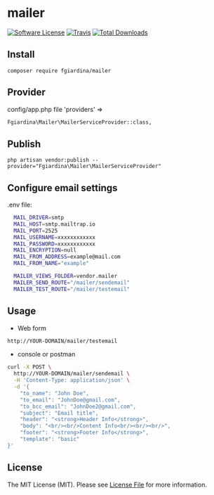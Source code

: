 # mailer

[![Software License](https://img.shields.io/badge/license-MIT-brightgreen.svg?style=flat-square)](LICENSE.md)
[![Travis](https://img.shields.io/travis/fgiardina/mailer.svg?style=flat-square)]()
[![Total Downloads](https://img.shields.io/packagist/dt/fgiardina/mailer.svg?style=flat-square)](https://packagist.org/packages/fgiardina/mailer)

## Install
`composer require fgiardina/mailer`


## Provider
config/app.php file
'providers' =>

``` bash
Fgiardina\Mailer\MailerServiceProvider::class,
```


## Publish
`php artisan vendor:publish --provider="Fgiardina\Mailer\MailerServiceProvider"`


## Configure email settings
.env file:

``` bash
  MAIL_DRIVER=smtp
  MAIL_HOST=smtp.mailtrap.io
  MAIL_PORT=2525
  MAIL_USERNAME=xxxxxxxxxxxx
  MAIL_PASSWORD=xxxxxxxxxxxx
  MAIL_ENCRYPTION=null
  MAIL_FROM_ADDRESS=example@mail.com
  MAIL_FROM_NAME="example"

  MAILER_VIEWS_FOLDER=vendor.mailer
  MAILER_SEND_ROUTE="/mailer/sendemail"
  MAILER_TEST_ROUTE="/mailer/testemail"
```


## Usage
* Web form
``` bash
http://YOUR-DOMAIN/mailer/testemail
```

* console or postman
``` bash
curl -X POST \
  http://YOUR-DOMAIN/mailer/sendemail \
  -H 'Content-Type: application/json' \
  -d '{
    "to_name": "John Doe",
    "to_email": "JohnDoe@gmail.com",
    "to_bcc_email": "JohnDoe2@gmail.com",
    "subject": "Email title",
    "header": "<strong>Header Info</strong>",
    "body": "<br/><br/>Content Info<br/><br/><br/>",
    "footer": "<strong>Footer Info</strong>",
    "template": "basic"
}'
```


## License
The MIT License (MIT). Please see [License File](/LICENSE.md) for more information.